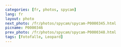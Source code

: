 ```yaml
---
categories: [fr, photos, spycam]
lang: fr
layout: photo
next_photo: /fr/photos/spycam/spycam-P0000345.html
picname: P0000346
prev_photo: /fr/photos/spycam/spycam-P0000348.html
tags: [Fotofalle, Leopard]
---
```

